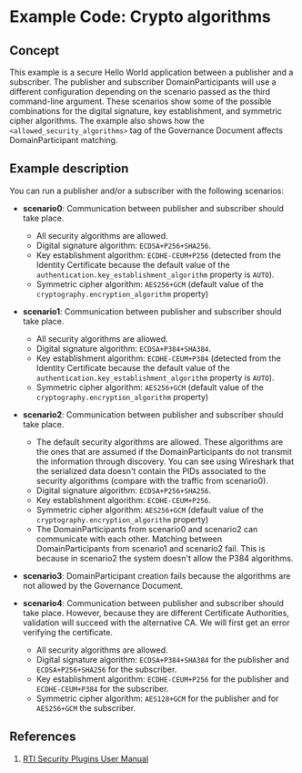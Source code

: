 # Example Code: Crypto algorithms

## Concept

This example is a secure Hello World application between a publisher and a
subscriber. The publisher and subscriber DomainParticipants will use a different
configuration depending on the scenario passed as the third command-line
argument. These scenarios show some of the possible combinations for the digital
signature, key establishment, and symmetric cipher algorithms. The example also
shows how the `<allowed_security_algorithms>` tag of the Governance Document
affects DomainParticipant matching.


## Example description

You can run a publisher and/or a subscriber with the following scenarios:

* **scenario0**: Communication between publisher and subscriber should take
  place.

  * All security algorithms are allowed.
  * Digital signature algorithm: `ECDSA+P256+SHA256`.
  * Key establishment algorithm: `ECDHE-CEUM+P256` (detected from the Identity
    Certificate because the default value of the
    `authentication.key_establishment_algorithm` property is `AUTO`).
  * Symmetric cipher algorithm: `AES256+GCM` (default value of the
    `cryptography.encryption_algorithm` property)

* **scenario1**: Communication between publisher and subscriber should take
  place.

  * All security algorithms are allowed.
  * Digital signature algorithm: `ECDSA+P384+SHA384`.
  * Key establishment algorithm: `ECDHE-CEUM+P384` (detected from the Identity
    Certificate because the default value of the
    `authentication.key_establishment_algorithm` property is `AUTO`).
  * Symmetric cipher algorithm: `AES256+GCM` (default value of the
    `cryptography.encryption_algorithm` property)

* **scenario2**: Communication between publisher and subscriber should take
  place.

  * The default security algorithms are allowed. These algorithms are the ones
    that are assumed if the DomainParticipants do not transmit the information
    through discovery. You can see using Wireshark that the serialized data
    doesn't contain the PIDs associated to the security algorithms (compare
    with the traffic from scenario0).
  * Digital signature algorithm: `ECDSA+P256+SHA256`.
  * Key establishment algorithm: `ECDHE-CEUM+P256`.
  * Symmetric cipher algorithm: `AES256+GCM` (default value of the
    `cryptography.encryption_algorithm` property)
  * The DomainParticipants from scenario0 and scenario2 can communicate with
    each other. Matching between DomainParticipants from scenario1 and
    scenario2 fail. This is because in scenario2 the system doesn't allow the
    P384 algorithms.

* **scenario3**: DomainParticipant creation fails because the algorithms are
  not allowed by the Governance Document.

* **scenario4**: Communication between publisher and subscriber should take
  place. However, because they are different Certificate Authorities, validation
  will succeed with the alternative CA. We will first get an error verifying the
  certificate.

  * All security algorithms are allowed.
  * Digital signature algorithm: `ECDSA+P384+SHA384` for the publisher and
    `ECDSA+P256+SHA256` for the subscriber.
  * Key establishment algorithm: `ECDHE-CEUM+P256` for the publisher and
    `ECDHE-CEUM+P384` for the subscriber.
  * Symmetric cipher algorithm: `AES128+GCM` for the publisher and for
    `AES256+GCM` the subscriber.

## References

1.  [RTI Security Plugins User Manual](https://community.rti.com/static/documentation/connext-dds/7.0.0/manuals/connext_dds_secure/users_manual/p2_core/cryptography.html#allowed-security-algorithms-domain-rule)
